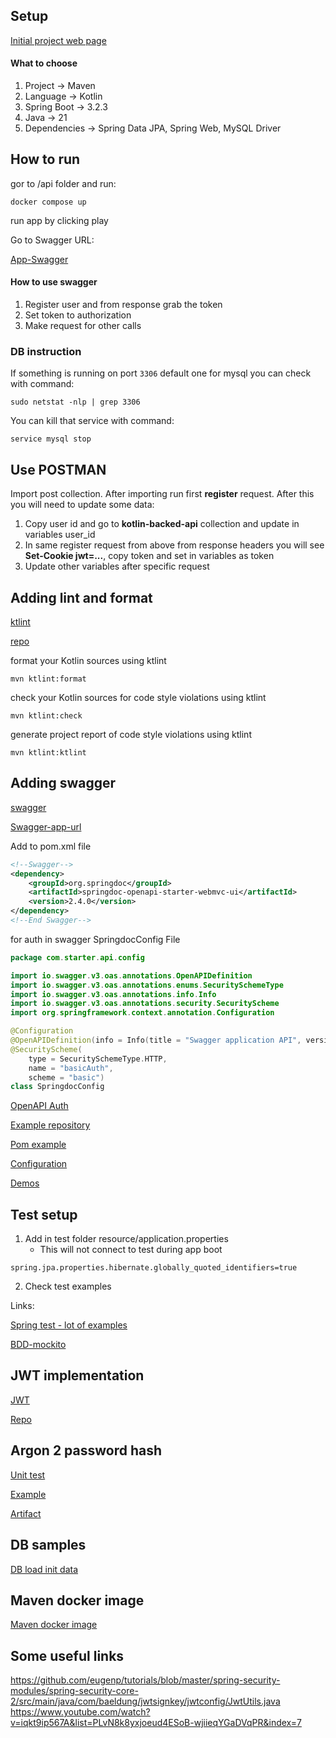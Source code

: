 ## Setup

[Initial project web page](https://start.spring.io/)

#### What to choose

1. Project -> Maven
2. Language -> Kotlin
3. Spring Boot -> 3.2.3
4. Java -> 21
5. Dependencies -> Spring Data JPA, Spring Web, MySQL Driver

## How to run

gor to /api folder and run:

```console
docker compose up
```

run app by clicking play

Go to Swagger URL:

[App-Swagger](http://localhost:3100/swagger-ui/index.html)

#### How to use swagger

1. Register user and from response grab the token
2. Set token to authorization 
3. Make request for other calls

### DB instruction

If something is running on port `3306` default one for mysql you can check with command:

```console
sudo netstat -nlp | grep 3306
```

You can kill that service with command:

```console
service mysql stop
```

## Use POSTMAN

Import post collection. After importing run first **register** request. After this you will need to update some data:

1. Copy user id and go to **kotlin-backed-api** collection and update in variables user_id
2. In same register request from above from response headers you will see **Set-Cookie jwt=...**, copy token and set in variables as token
3. Update other variables after specific request 


## Adding lint and format

[ktlint](https://reflectoring.io/code-format-with-ktlint/)

[repo](https://github.com/gantsign/ktlint-maven-plugin)

format your Kotlin sources using ktlint
```console 
mvn ktlint:format
```

check your Kotlin sources for code style violations using ktlint
```console
mvn ktlint:check
```

generate project report of code style violations using ktlint
```console 
mvn ktlint:ktlint
```

## Adding swagger

[swagger](https://springdoc.org/#spring-hateoas-support)

[Swagger-app-url](http://localhost:3100/swagger-ui/index.html)

Add to pom.xml file

```xml
<!--Swagger-->
<dependency>
    <groupId>org.springdoc</groupId>
    <artifactId>springdoc-openapi-starter-webmvc-ui</artifactId>
    <version>2.4.0</version>
</dependency>
<!--End Swagger-->
```

for auth in swagger SpringdocConfig File

```kotlin
package com.starter.api.config

import io.swagger.v3.oas.annotations.OpenAPIDefinition
import io.swagger.v3.oas.annotations.enums.SecuritySchemeType
import io.swagger.v3.oas.annotations.info.Info
import io.swagger.v3.oas.annotations.security.SecurityScheme
import org.springframework.context.annotation.Configuration

@Configuration
@OpenAPIDefinition(info = Info(title = "Swagger application API", version = "v1"))
@SecurityScheme(
    type = SecuritySchemeType.HTTP,
    name = "basicAuth",
    scheme = "basic")
class SpringdocConfig
```

[OpenAPI Auth](https://www.baeldung.com/springdoc-openapi-form-login-and-basic-authentication)

[Example repository](https://github.com/eugenp/tutorials/blob/master/spring-security-modules/spring-security-web-springdoc/src/main/java/com/baeldung/basicauth/FooController.java)

[Pom example](https://github.com/springdoc/springdoc-openapi-demos/blob/2.x/demo-spring-boot-3-webmvc/pom.xml)

[Configuration](https://swagger.io/docs/open-source-tools/swagger-ui/usage/configuration/)

[Demos](https://springdoc.org/#demos)

## Test setup

1. Add in test folder resource/application.properties
    - This will not connect to test during app boot

```properties
spring.jpa.properties.hibernate.globally_quoted_identifiers=true
```

2. Check test examples

Links:

[Spring test - lot of examples](https://docs.spring.io/spring-boot/docs/current/reference/htmlsingle/#features.testing.spring-boot-applications.spring-mvc-tests)

[BDD-mockito](https://www.baeldung.com/bdd-mockito)



## JWT implementation
[JWT](https://www.baeldung.com/spring-security-sign-jwt-token)

[Repo](https://github.com/eugenp/tutorials/blob/master/spring-security-modules/spring-security-core-2/src/main/java/com/baeldung/jwtsignkey/jwtconfig/JwtUtils.java)

## Argon 2 password hash

[Unit test](https://github.com/eugenp/tutorials/blob/ff723063a709cd6983cc35bc1302112c43f2c2f0/core-java-modules/core-java-security-3/src/test/java/com/baeldung/hash/argon/HashPasswordUnitTest.java#L13)

[Example](https://www.baeldung.com/java-argon2-hashing)

[Artifact](https://mvnrepository.com/artifact/org.springframework.boot/spring-boot-starter-web/3.2.4)

## DB samples

[DB load init data](https://www.geeksforgeeks.org/spring-boot-load-initial-data/)

## Maven docker image

[Maven docker image](https://hub.docker.com/r/fxdom/maven-openjdk-21/tags)

## Some useful links

https://github.com/eugenp/tutorials/blob/master/spring-security-modules/spring-security-core-2/src/main/java/com/baeldung/jwtsignkey/jwtconfig/JwtUtils.java
https://www.youtube.com/watch?v=iqkt9ip567A&list=PLvN8k8yxjoeud4ESoB-wjiieqYGaDVqPR&index=7